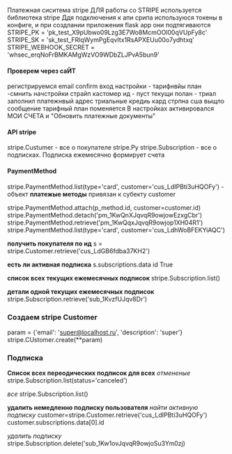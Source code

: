 Платежная сиситема stripe
ДЛЯ работы со STRIPE используется библиотека stripe
Ддя подключения к апи срипа используюся токены в конфиге, и при создлании приложения flask app они подтягиваются
STRIPE_PK = 'pk_test_X9pUbwo09Lzg3E7Wo8McmOOl00qVUpFy8c'
STRIPE_SK = 'sk_test_FRlqWymPgEqvItx1RsAPXEUu00o7ydhtxq'
STRIPE_WEBHOOK_SECRET = 'whsec_erqNoFrBMKAMgWzVO9WDbZLJPvA5bun9'
#### Проверем через саЙТ
 регистрируемся
 email confirm
 вход настройки - тарифнвйы план -смнить начстройки
 страйп кастомер ид - пуст
 текущи полан - триал
 заполнил платежнвый адрес триальные кредиь кард стрпна сша
 выщло сообщение тарифный план поменяется
 В настройках активировался МОИ СЧЕТА и "Обновить платежные документы"
#### API stripe
stripe.Custumer - все о покупателе
stripe.Py
stripe.Subscription - все о подписках. Подписка ежемесячно формирует счета

#### PaymentMethod
stripe.PaymentMethod.list(type='card', customer='cus_LdIPBti3uHQOFy') - объект 
__платежые методы__ привязан к субекту customer

stripe.PaymentMethod.attach(p_method.id, customer=customer.id)
stripe.PaymentMethod.detach('pm_1KwQnXJqvqR9owjowEzxgCbr')
stripe.PaymentMethod.retrieve('pm_1KwQqxJqvqR9owjop1XH04R1')
stripe.PaymentMethod.list(type='card', customer='cus_LdhWoBFEKYiAQC')




**получить покупателя по ид**
 s = stripe.Customer.retrieve('cus_LdGB6fdba37KH2')
 
 **есть ли активная подписка**
 s.subscriptions.data id True
 
 **список всех текущих ежемесячных подписок**
 stripe.Subscription.list()

**детали одной текущих ежемесячных подписок**
stripe.Subscription.retrieve('sub_1KvzfUJqv8Dr')

### Создаем stripe Customer
param = {'email': 'super@localhost.ru', 'description': 'super'}
stripe.CUstomer.create(**param)

### Подписка
**Список всех переодических подписок для всех**
_отмененые_
stripe.Subscription.list(status='canceled')

_все_
stripe.Subscription.list()

**удалить немедленно подписку пользователя**
_найти активную подписку_
customer=stripe.Customer.retrieve('cus_LdIPBti3uHQOFy')
customer.subscriptions.data[0].id

_удалить подписку_
stripe.Subscription.delete('sub_1Kw1ovJqvqR9owjoSu3Ym0zj)




